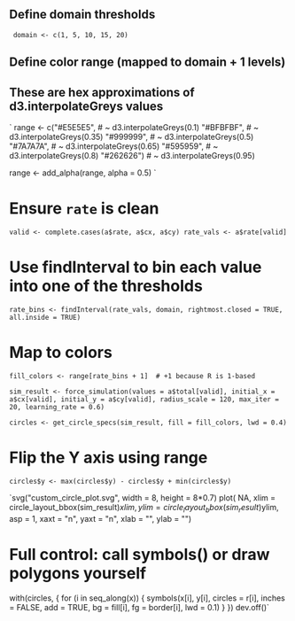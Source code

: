 

## Define domain thresholds
`
domain <- c(1, 5, 10, 15, 20)`

## Define color range (mapped to domain + 1 levels)

## These are hex approximations of d3.interpolateGreys values
`
range <- c("#E5E5E5",  # ~ d3.interpolateGreys(0.1)
           "#BFBFBF",  # ~ d3.interpolateGreys(0.35)
           "#999999",  # ~ d3.interpolateGreys(0.5)
           "#7A7A7A",  # ~ d3.interpolateGreys(0.65)
           "#595959",  # ~ d3.interpolateGreys(0.8)
           "#262626")  # ~ d3.interpolateGreys(0.95)

range <- add_alpha(range, alpha = 0.5)
`


# Ensure `rate` is clean
`valid <- complete.cases(a$rate, a$cx, a$cy)
rate_vals <- a$rate[valid]`

# Use findInterval to bin each value into one of the thresholds
`rate_bins <- findInterval(rate_vals, domain, rightmost.closed = TRUE, all.inside = TRUE)`

# Map to colors
`fill_colors <- range[rate_bins + 1]  # +1 because R is 1-based`


`sim_result <- force_simulation(values = a$total[valid],
                               initial_x = a$cx[valid],
                               initial_y = a$cy[valid],
                               radius_scale = 120,
                               max_iter = 20,
                               learning_rate = 0.6)`



`circles <- get_circle_specs(sim_result, fill = fill_colors, lwd = 0.4)`

# Flip the Y axis using range
`circles$y <- max(circles$y) - circles$y + min(circles$y)`


`svg("custom_circle_plot.svg", width = 8, height = 8*0.7)
plot(
     NA, 
     xlim = circle_layout_bbox(sim_result)$xlim,
     ylim = circle_layout_bbox(sim_result)$ylim,
     asp = 1, xaxt = "n", yaxt = "n", xlab = "", ylab = "")
# Full control: call symbols() or draw polygons yourself
with(circles, {
  for (i in seq_along(x)) {
    symbols(x[i], y[i], circles = r[i], inches = FALSE, add = TRUE,
            bg = fill[i], 
            fg = border[i], 
            lwd = 0.1)
  }
})
dev.off()`